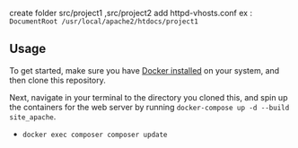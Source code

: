 create folder src/project1 ,src/project2
add httpd-vhosts.conf  ex : `DocumentRoot /usr/local/apache2/htdocs/project1`
## Usage

To get started, make sure you have [Docker installed](https://docs.docker.com/docker-for-mac/install/) on your system, and then clone this repository.

Next, navigate in your terminal to the directory you cloned this, and spin up the containers for the web server by running `docker-compose up -d --build site_apache`.

- `docker exec composer composer update`

